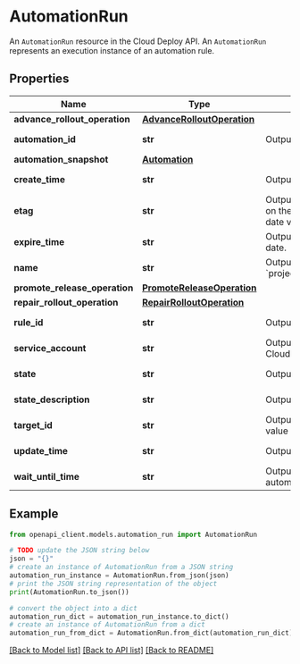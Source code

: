 # AutomationRun

An `AutomationRun` resource in the Cloud Deploy API. An `AutomationRun` represents an execution instance of an automation rule.

## Properties

Name | Type | Description | Notes
------------ | ------------- | ------------- | -------------
**advance_rollout_operation** | [**AdvanceRolloutOperation**](AdvanceRolloutOperation.md) |  | [optional] 
**automation_id** | **str** | Output only. The ID of the automation that initiated the operation. | [optional] [readonly] 
**automation_snapshot** | [**Automation**](Automation.md) |  | [optional] 
**create_time** | **str** | Output only. Time at which the &#x60;AutomationRun&#x60; was created. | [optional] [readonly] 
**etag** | **str** | Output only. The weak etag of the &#x60;AutomationRun&#x60; resource. This checksum is computed by the server based on the value of other fields, and may be sent on update and delete requests to ensure the client has an up-to-date value before proceeding. | [optional] [readonly] 
**expire_time** | **str** | Output only. Time the &#x60;AutomationRun&#x60; expires. An &#x60;AutomationRun&#x60; expires after 14 days from its creation date. | [optional] [readonly] 
**name** | **str** | Output only. Name of the &#x60;AutomationRun&#x60;. Format is &#x60;projects/{project}/locations/{location}/deliveryPipelines/{delivery_pipeline}/automationRuns/{automation_run}&#x60;. | [optional] [readonly] 
**promote_release_operation** | [**PromoteReleaseOperation**](PromoteReleaseOperation.md) |  | [optional] 
**repair_rollout_operation** | [**RepairRolloutOperation**](RepairRolloutOperation.md) |  | [optional] 
**rule_id** | **str** | Output only. The ID of the automation rule that initiated the operation. | [optional] [readonly] 
**service_account** | **str** | Output only. Email address of the user-managed IAM service account that performs the operations against Cloud Deploy resources. | [optional] [readonly] 
**state** | **str** | Output only. Current state of the &#x60;AutomationRun&#x60;. | [optional] [readonly] 
**state_description** | **str** | Output only. Explains the current state of the &#x60;AutomationRun&#x60;. Present only when an explanation is needed. | [optional] [readonly] 
**target_id** | **str** | Output only. The ID of the target that represents the promotion stage that initiates the &#x60;AutomationRun&#x60;. The value of this field is the last segment of a target name. | [optional] [readonly] 
**update_time** | **str** | Output only. Time at which the automationRun was updated. | [optional] [readonly] 
**wait_until_time** | **str** | Output only. Earliest time the &#x60;AutomationRun&#x60; will attempt to resume. Wait-time is configured by &#x60;wait&#x60; in automation rule. | [optional] [readonly] 

## Example

```python
from openapi_client.models.automation_run import AutomationRun

# TODO update the JSON string below
json = "{}"
# create an instance of AutomationRun from a JSON string
automation_run_instance = AutomationRun.from_json(json)
# print the JSON string representation of the object
print(AutomationRun.to_json())

# convert the object into a dict
automation_run_dict = automation_run_instance.to_dict()
# create an instance of AutomationRun from a dict
automation_run_from_dict = AutomationRun.from_dict(automation_run_dict)
```
[[Back to Model list]](../README.md#documentation-for-models) [[Back to API list]](../README.md#documentation-for-api-endpoints) [[Back to README]](../README.md)


